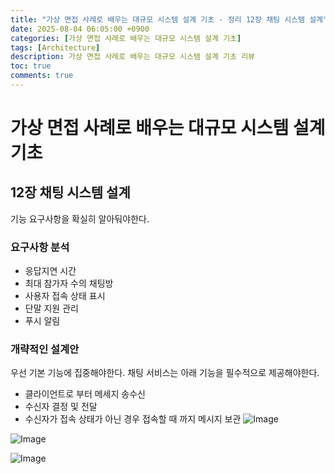 ```yaml
---
title: "가상 면접 사례로 배우는 대규모 시스템 설계 기초 - 정리 12장 채팅 시스템 설계"
date: 2025-08-04 06:05:00 +0900
categories: [가상 면접 사례로 배우는 대규모 시스템 설계 기초]
tags: [Architecture]
description: 가상 면접 사례로 배우는 대규모 시스템 설계 기초 리뷰
toc: true
comments: true
---
```


# 가상 면접 사례로 배우는 대규모 시스템 설계 기초 

## 12장 채팅 시스템 설계

기능 요구사항을 확실히 알아둬야한다.

### 요구사항 분석

- 응답지연 시간
- 최대 참가자 수의 채팅방
- 사용자 접속 상태 표시
- 단말 지원 관리
- 푸시 알림
### 개략적인 설계안

우선 기본 기능에 집중해야한다. 채팅 서비스는 아래 기능을 필수적으로 제공해야한다.

- 클라이언트로 부터 메세지 송수신
- 수신자 결정 및 전달
- 수신자가 접속 상태가 아닌 경우 접속할 때 까지 메시지 보관
![Image](https://prod-files-secure.s3.us-west-2.amazonaws.com/e6db513d-ec54-40ff-aa74-2487b0bcfe15/70c3706e-557d-4630-ab4d-8a9e6a699ffa/Untitled.png?X-Amz-Algorithm=AWS4-HMAC-SHA256&X-Amz-Content-Sha256=UNSIGNED-PAYLOAD&X-Amz-Credential=ASIAZI2LB466QHIMMT2M%2F20250804%2Fus-west-2%2Fs3%2Faws4_request&X-Amz-Date=20250804T072107Z&X-Amz-Expires=3600&X-Amz-Security-Token=IQoJb3JpZ2luX2VjEAcaCXVzLXdlc3QtMiJHMEUCIQDN5ESyshkhLFp%2FuGF6ux3yov5C7mRj1lNFad1exrksqgIgfN%2FfBLdJwMpKYOSFPVB1J3hqR1Uis4MhNNOqe5IxfWkq%2FwMIQBAAGgw2Mzc0MjMxODM4MDUiDIpvDMUMu1IhrRosyircA94miAYTfAZNIWL5cpQGGyV0dM%2BDK3w819hYbYo%2B7btLp3wh47Yp9kI3IcyhC93zxYDzhkQeD3%2Bkayb0HrgrxNBhTsAgE8%2BxZh5bcPV0BHaHH787Uk9MlXKqL%2BY8rhTn6nccT8c1DTtXJG1Jsf5HPTZJGYRQecgR4Tr2PB69g04%2FTvICXqBXwiTWKNDFOvx3xW9gLeIeLqftDWcMhsyD0vUl%2FbX9GJvIM3S89C8j%2Fqdz1xmpFO96LIIDg97IUJVPXHm3U28Ohw1A9ZkQE1q3vO41WoALScRvF073%2FZi%2B%2BjFO%2B2Go2B4KkTU0SzGaUbrD4KfPe7HEP8boI4uMWd%2FzyWuPnTaikUM4ykcyNYqKooknm4yq2UdDRZrCWrHF47%2F6bNIc%2BIoTJBpf75EZvb8PI147iYE5Bh9osseeZYV2XVGSwnx0j3Mz4wJdBKoipbFjQ3fiYR%2F5rwkHfaWqhoWQxmY14ZMRLK%2BLRktUkeb%2Fj6y0j3PftTFAAgKo6YR9mfWstC44TWXLbID1HDZVyUPhHrACkBnGk6CWbGb9cBYkheKxGVGveDuerbGOqOPpB9gM1ilddBWod7K3UERgK1CvCDWkwlvSObJJ6YzhPnrA%2BjBybqCirM7Ic5gh9UkgMKe4wcQGOqUBpm1eC5r9sh4v46hsHywgPRiAU4T5joTZf6%2BUCQCzmxnT1q%2BpBj4%2BIPXD6qsKX8y06wYa7uUlduAW5BB0b%2BU3mcL2AFTSoJKi08VKL7INdvNOGZWKNEOWsRBbEBU8wlz1OGCyPVQ8JxH0wnq6VnG%2FpS1BGr6UY177HwpNI%2FTLn3hJuS6Wp6NqhiWzZg366JxB2lSeBW2V5bOr1z3W9sr%2FhOJYEGdV&X-Amz-Signature=ddc16448704c8622efeada349c73a4efa5c7632d71b771a9fa15afd176610e95&X-Amz-SignedHeaders=host&x-amz-checksum-mode=ENABLED&x-id=GetObject)

![Image](https://prod-files-secure.s3.us-west-2.amazonaws.com/e6db513d-ec54-40ff-aa74-2487b0bcfe15/7363f4f7-632a-4ea6-b78b-5c9de4b19290/Untitled.png?X-Amz-Algorithm=AWS4-HMAC-SHA256&X-Amz-Content-Sha256=UNSIGNED-PAYLOAD&X-Amz-Credential=ASIAZI2LB466QHIMMT2M%2F20250804%2Fus-west-2%2Fs3%2Faws4_request&X-Amz-Date=20250804T072106Z&X-Amz-Expires=3600&X-Amz-Security-Token=IQoJb3JpZ2luX2VjEAcaCXVzLXdlc3QtMiJHMEUCIQDN5ESyshkhLFp%2FuGF6ux3yov5C7mRj1lNFad1exrksqgIgfN%2FfBLdJwMpKYOSFPVB1J3hqR1Uis4MhNNOqe5IxfWkq%2FwMIQBAAGgw2Mzc0MjMxODM4MDUiDIpvDMUMu1IhrRosyircA94miAYTfAZNIWL5cpQGGyV0dM%2BDK3w819hYbYo%2B7btLp3wh47Yp9kI3IcyhC93zxYDzhkQeD3%2Bkayb0HrgrxNBhTsAgE8%2BxZh5bcPV0BHaHH787Uk9MlXKqL%2BY8rhTn6nccT8c1DTtXJG1Jsf5HPTZJGYRQecgR4Tr2PB69g04%2FTvICXqBXwiTWKNDFOvx3xW9gLeIeLqftDWcMhsyD0vUl%2FbX9GJvIM3S89C8j%2Fqdz1xmpFO96LIIDg97IUJVPXHm3U28Ohw1A9ZkQE1q3vO41WoALScRvF073%2FZi%2B%2BjFO%2B2Go2B4KkTU0SzGaUbrD4KfPe7HEP8boI4uMWd%2FzyWuPnTaikUM4ykcyNYqKooknm4yq2UdDRZrCWrHF47%2F6bNIc%2BIoTJBpf75EZvb8PI147iYE5Bh9osseeZYV2XVGSwnx0j3Mz4wJdBKoipbFjQ3fiYR%2F5rwkHfaWqhoWQxmY14ZMRLK%2BLRktUkeb%2Fj6y0j3PftTFAAgKo6YR9mfWstC44TWXLbID1HDZVyUPhHrACkBnGk6CWbGb9cBYkheKxGVGveDuerbGOqOPpB9gM1ilddBWod7K3UERgK1CvCDWkwlvSObJJ6YzhPnrA%2BjBybqCirM7Ic5gh9UkgMKe4wcQGOqUBpm1eC5r9sh4v46hsHywgPRiAU4T5joTZf6%2BUCQCzmxnT1q%2BpBj4%2BIPXD6qsKX8y06wYa7uUlduAW5BB0b%2BU3mcL2AFTSoJKi08VKL7INdvNOGZWKNEOWsRBbEBU8wlz1OGCyPVQ8JxH0wnq6VnG%2FpS1BGr6UY177HwpNI%2FTLn3hJuS6Wp6NqhiWzZg366JxB2lSeBW2V5bOr1z3W9sr%2FhOJYEGdV&X-Amz-Signature=a518815480437e689e262a8a26e76838043af2e1f2a5589722546c3a260065d5&X-Amz-SignedHeaders=host&x-amz-checksum-mode=ENABLED&x-id=GetObject)

![Image](https://prod-files-secure.s3.us-west-2.amazonaws.com/e6db513d-ec54-40ff-aa74-2487b0bcfe15/ba749ae1-e29e-4461-bd4f-9c7411c9e66b/Untitled.png?X-Amz-Algorithm=AWS4-HMAC-SHA256&X-Amz-Content-Sha256=UNSIGNED-PAYLOAD&X-Amz-Credential=ASIAZI2LB466QHIMMT2M%2F20250804%2Fus-west-2%2Fs3%2Faws4_request&X-Amz-Date=20250804T072106Z&X-Amz-Expires=3600&X-Amz-Security-Token=IQoJb3JpZ2luX2VjEAcaCXVzLXdlc3QtMiJHMEUCIQDN5ESyshkhLFp%2FuGF6ux3yov5C7mRj1lNFad1exrksqgIgfN%2FfBLdJwMpKYOSFPVB1J3hqR1Uis4MhNNOqe5IxfWkq%2FwMIQBAAGgw2Mzc0MjMxODM4MDUiDIpvDMUMu1IhrRosyircA94miAYTfAZNIWL5cpQGGyV0dM%2BDK3w819hYbYo%2B7btLp3wh47Yp9kI3IcyhC93zxYDzhkQeD3%2Bkayb0HrgrxNBhTsAgE8%2BxZh5bcPV0BHaHH787Uk9MlXKqL%2BY8rhTn6nccT8c1DTtXJG1Jsf5HPTZJGYRQecgR4Tr2PB69g04%2FTvICXqBXwiTWKNDFOvx3xW9gLeIeLqftDWcMhsyD0vUl%2FbX9GJvIM3S89C8j%2Fqdz1xmpFO96LIIDg97IUJVPXHm3U28Ohw1A9ZkQE1q3vO41WoALScRvF073%2FZi%2B%2BjFO%2B2Go2B4KkTU0SzGaUbrD4KfPe7HEP8boI4uMWd%2FzyWuPnTaikUM4ykcyNYqKooknm4yq2UdDRZrCWrHF47%2F6bNIc%2BIoTJBpf75EZvb8PI147iYE5Bh9osseeZYV2XVGSwnx0j3Mz4wJdBKoipbFjQ3fiYR%2F5rwkHfaWqhoWQxmY14ZMRLK%2BLRktUkeb%2Fj6y0j3PftTFAAgKo6YR9mfWstC44TWXLbID1HDZVyUPhHrACkBnGk6CWbGb9cBYkheKxGVGveDuerbGOqOPpB9gM1ilddBWod7K3UERgK1CvCDWkwlvSObJJ6YzhPnrA%2BjBybqCirM7Ic5gh9UkgMKe4wcQGOqUBpm1eC5r9sh4v46hsHywgPRiAU4T5joTZf6%2BUCQCzmxnT1q%2BpBj4%2BIPXD6qsKX8y06wYa7uUlduAW5BB0b%2BU3mcL2AFTSoJKi08VKL7INdvNOGZWKNEOWsRBbEBU8wlz1OGCyPVQ8JxH0wnq6VnG%2FpS1BGr6UY177HwpNI%2FTLn3hJuS6Wp6NqhiWzZg366JxB2lSeBW2V5bOr1z3W9sr%2FhOJYEGdV&X-Amz-Signature=bbd3d94f106884e0ffea274c23c37b8fc6782e82c9cbe628af08647a94528ae1&X-Amz-SignedHeaders=host&x-amz-checksum-mode=ENABLED&x-id=GetObject)


